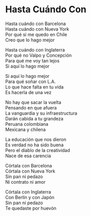 # Hasta Cuándo Con  

Hasta cuándo con Barcelona  
Hasta cuándo con Nueva York  
Por qué si me quedo en Chile  
Creo que lo hago mejor  

Hasta cuándo con Inglaterra  
Por qué no Valpo y Concepción  
Para qué me voy tan lejos  
Si aquí lo hago mejor  

Si aquí lo hago mejor  
Para qué soñar con L.A.  
Lo que hace falta en tu vida  
Es hacerla de una vez  

No hay que sacar la vuelta  
Pensando en que afuera  
La vanguardia y su infraestructura  
Darán cabida a tu grandeza  
Peruana colombiana  
Mexicana y chilena  

La educación que nos dieron  
Es verdad no ha sido buena  
Pero el diablo de la creatividad  
Nace de esa carencia  

Córtala con Barcelona  
Córtala con Nueva York  
Sin pan ni pedazo  
Ni contrato ni amor  

Córtala con Inglaterra  
Con Berlín y con Japón  
Sin pan ni pedazo  
Te quedaste por huevón  
